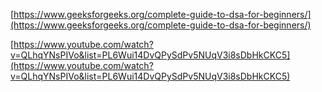 [https://www.geeksforgeeks.org/complete-guide-to-dsa-for-beginners/](https://www.geeksforgeeks.org/complete-guide-to-dsa-for-beginners/) 

[https://www.youtube.com/watch?v=QLhqYNsPIVo&list=PL6Wui14DvQPySdPv5NUqV3i8sDbHkCKC5](https://www.youtube.com/watch?v=QLhqYNsPIVo&list=PL6Wui14DvQPySdPv5NUqV3i8sDbHkCKC5)  